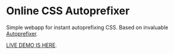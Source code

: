 Online CSS Autoprefixer
=======================

Simple webapp for instant autoprefixing CSS. Based on invaluable [Autoprefixer](https://github.com/postcss/autoprefixer).

[LIVE DEMO IS HERE](https://erykpiast.github.io/online-css-autoprefixer).
